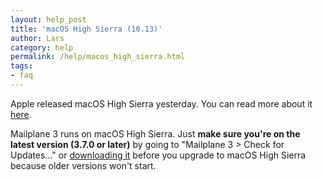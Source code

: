 ```yaml
---
layout: help_post
title: 'macOS High Sierra (10.13)'
author: Lars
category: help
permalink: /help/macos_high_sierra.html
tags:
- faq
---
```


Apple released macOS High Sierra yesterday. You can read more about it [here](https://www.apple.com/macos/high-sierra/).

Mailplane 3 runs on macOS High Sierra. Just **make sure you're on the latest version (3.7.0 or later)** by going to "Mailplane 3 > Check for Updates..." or [downloading it](http://update.mailplaneapp.com/mailplane_3.php) before you upgrade to macOS High Sierra because older versions won't start.
